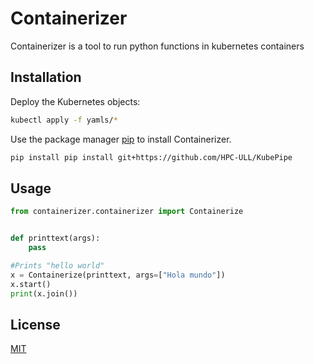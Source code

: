 # Containerizer

Containerizer is a tool to run python functions in kubernetes containers

## Installation
Deploy the Kubernetes objects:
```bash
kubectl apply -f yamls/*
```


Use the package manager [pip](https://pip.pypa.io/en/stable/) to install Containerizer.

```bash
pip install pip install git+https://github.com/HPC-ULL/KubePipe
```

## Usage

```python
from containerizer.containerizer import Containerize


def printtext(args):
    pass

#Prints "hello world"
x = Containerize(printtext, args=["Hola mundo"])
x.start()
print(x.join())


```


## License

[MIT](https://choosealicense.com/licenses/mit/)